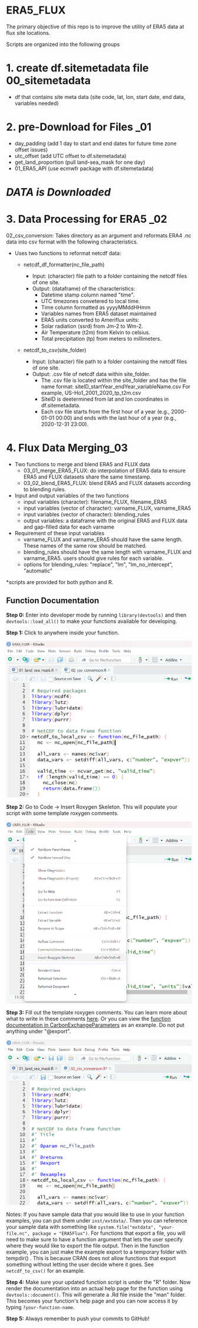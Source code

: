 # ERA5_FLUX

The primary objective of this repo is to improve the utility of ERA5 data at flux site locations. 

Scripts are organized into the following groups
# 1. create df.sitemetadata file 00_sitemetadata
- df that contains site meta data (site code, lat, lon, start date, end data, variables needed)
# 2. pre-Download for Files _01
- day_padding (add 1 day to start and end dates for future time zone offset issues)
- utc_offset (add UTC offset to df.sitemetadata)
- get_land_proportion (pull land-sea_mask for one day)
- 01_ERA5_API (use ecmwfr package with df.sitemetadata)
  
# ***DATA is Downloaded***

# 3. Data Processing for ERA5 _02

02_csv_conversion: Takes directory as an argument and reformats ERA4 .nc data into csv format with the following characteristics.
- Uses two functions to reformat netcdf data:
    - netcdf_df_formatter(nc_file_path)
        - Input: (character) file path to a folder containing the netcdf files of one site.
        - Output: (dataframe) of the characteristics:
          - Datetime stamp column named "time".
          - UTC timezones convetered to local time.
          - Time column formatted as yyyyMMddHHmm
          - Variables names from ERA5 dataset maintained
          - ERA5 units converted to Ameriflux units:
          - Solar radiation (ssrd) from Jm-2 to Wm-2.
          - Air Temperature (t2m) from Kelvin to celsius.
          - Total precipitation (tp) from meters to millimeters.
  
    - netcdf_to_csv(site_folder)
        - Input: (character) file path to a folder containing the netcdf files of one site.
        - Output: .csv file of netcdf data within site_folder.
            - The .csv file is located within the site_folder and has the file name format: siteID_startYear_endYear_variableName.csv For example, US-Ho1_2001_2020_tp_t2m.csv
            - SiteID is deetermined from lat and lon coordinates in df.sitemetadata.
            - Each csv file starts from the first hour of a year (e.g., 2000-01-01 00:00) and ends with the last hour of a year (e.g., 2020-12-31 23:00). 


# 4. Flux Data Merging_03
- Two functions to merge and blend ERA5 and FLUX data
  - 03_01_merge_ERA5_FLUX: do interpolation of ERA5 data to ensure ERA5 and FLUX datasets share the same timestamp.  
  - 03_02_blend_ERA5_FLUX: blend ERA5 and FLUX datasets according to blending rules.
- Input and output variables of the two functions
  - input variables (character): filename_FLUX, filename_ERA5
  - input variables (vector of character): varname_FLUX, varname_ERA5
  - input variables (vector of character): blending_rules
  - output variables: a dataframe with the original ERA5 and FLUX data and gap-filled data for each varname
- Requirement of these input variables
  - varname_FLUX and varname_ERA5 should have the same length. These names of the same row should be matched.
  - blending_rules should have the same length with varname_FLUX and varname_ERA5. users should give rules for each variable.
  - options for blending_rules: "replace", "lm", "lm_no_intercept", "automatic"

*scripts are provided for both python and R.

## Function Documentation

**Step 0:** Enter into developer mode by running `library(devtools)` and then `devtools::load_all()` to make your functions available for developing. 

**Step 1:** Click to anywhere inside your function.

![](images/funct_doc1.png)

**Step 2:** Go to Code -> Insert Roxygen Skeleton. This will populate your script with some template roxygen comments.

![](images/funct_doc2.png)

**Step 3:** Fill out the template roxygen comments. You can learn more about what to write in these comments [here](https://r-pkgs.org/man.html). Or you can view the [function documentation in CarbonExchangeParameters](https://github.com/Malone-Disturbance-Ecology-Lab/CarbonExchangeParameters/tree/main/R) as an example. Do not put anything under "\@export".

![](images/funct_doc3.png)

Notes: If you have sample data that you would like to use in your function examples, you can put them under `inst/extdata/`. Then you can reference your sample data with something like `system.file("extdata", "your-file.nc", package = "ERA5Flux")`. For functions that export a file, you will need to make sure to have a function argument that lets the user specify where they would like to export the file output. Then in the function example, you can just make the example export to a temporary folder with tempdir() . This is because CRAN does not allow functions that export something without letting the user decide where it goes. See `netcdf_to_csv()` for an example.

**Step 4:** Make sure your updated function script is under the "R" folder. Now render the documentation into an actual help page for the function using `devtools::document()`. This will generate a .Rd file inside the "man" folder. This becomes your function's help page and you can now access it by typing `?your-function-name`.

**Step 5:** Always remember to push your commits to GitHub!
